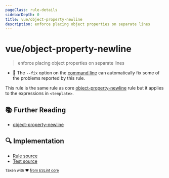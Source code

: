 ```yaml
---
pageClass: rule-details
sidebarDepth: 0
title: vue/object-property-newline
description: enforce placing object properties on separate lines
---
```

# vue/object-property-newline
> enforce placing object properties on separate lines

- :wrench: The `--fix` option on the [command line](https://eslint.org/docs/user-guide/command-line-interface#fixing-problems) can automatically fix some of the problems reported by this rule.

This rule is the same rule as core [object-property-newline] rule but it applies to the expressions in `<template>`.

## :books: Further Reading

- [object-property-newline]

[object-property-newline]: https://eslint.org/docs/rules/object-property-newline

## :mag: Implementation

- [Rule source](https://github.com/vuejs/eslint-plugin-vue/blob/master/lib/rules/object-property-newline.js)
- [Test source](https://github.com/vuejs/eslint-plugin-vue/blob/master/tests/lib/rules/object-property-newline.js)

<sup>Taken with ❤️ [from ESLint core](https://eslint.org/docs/rules/object-property-newline)</sup>
